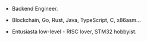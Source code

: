 - Backend Engineer.

- Blockchain, Go, Rust, Java, TypeScript, C, x86asm...
- Entusiasta low-level - RISC lover, STM32 hobbyist.
